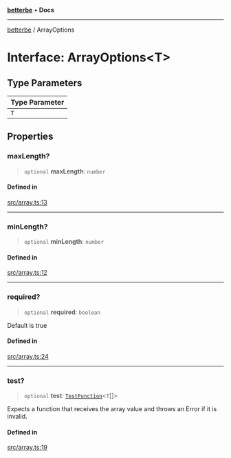 [**betterbe**](../README.md) • **Docs**

---

[betterbe](../README.md) / ArrayOptions

# Interface: ArrayOptions\<T\>

## Type Parameters

| Type Parameter |
| -------------- |
| `T`            |

## Properties

### maxLength?

> `optional` **maxLength**: `number`

#### Defined in

[src/array.ts:13](https://github.com/ericvera/betterbe/blob/main/src/array.ts#L13)

---

### minLength?

> `optional` **minLength**: `number`

#### Defined in

[src/array.ts:12](https://github.com/ericvera/betterbe/blob/main/src/array.ts#L12)

---

### required?

> `optional` **required**: `boolean`

Default is true

#### Defined in

[src/array.ts:24](https://github.com/ericvera/betterbe/blob/main/src/array.ts#L24)

---

### test?

> `optional` **test**: [`TestFunction`](../type-aliases/TestFunction.md)\<`T`[]\>

Expects a function that receives the array value and throws an Error if it
is invalid.

#### Defined in

[src/array.ts:19](https://github.com/ericvera/betterbe/blob/main/src/array.ts#L19)
